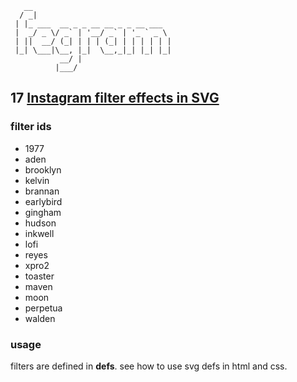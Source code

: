        __                               
      / _|                              
     | |_ ___  __ _ _ __ __ _ _ __ ___  
     |  _/ _ \/ _` | '__/ _` | '_ ` _ \ 
     | ||  __/ (_| | | | (_| | | | | | |
     |_| \___|\__, |_|  \__,_|_| |_| |_|
               __/ |                    
              |___/                     

## 17 [Instagram filter effects in SVG][0]

### filter ids

- 1977
- aden
- brooklyn
- kelvin
- brannan
- earlybird
- gingham
- hudson
- inkwell
- lofi
- reyes
- xpro2
- toaster
- maven
- moon
- perpetua
- walden

### usage

filters are defined in **defs**. see how to use svg defs in html and css.

[0]: https://codepen.io/collection/XyPZJO